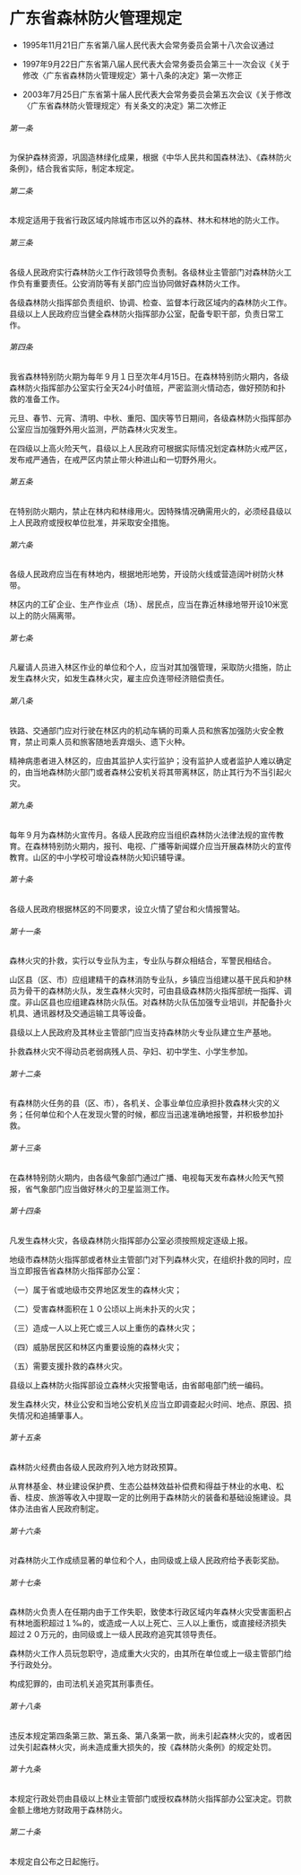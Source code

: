 # 广东省森林防火管理规定

- 1995年11月21日广东省第八届人民代表大会常务委员会第十八次会议通过

- 1997年9月22日广东省第八届人民代表大会常务委员会第三十一次会议《关于修改〈广东省森林防火管理规定〉第十八条的决定》第一次修正

- 2003年7月25日广东省第十届人民代表大会常务委员会第五次会议《关于修改〈广东省森林防火管理规定〉有关条文的决定》第二次修正

<!-- INFO END -->

###### 第一条

为保护森林资源，巩固造林绿化成果，根据《中华人民共和国森林法》、《森林防火条例》，结合我省实际，制定本规定。

###### 第二条

本规定适用于我省行政区域内除城市市区以外的森林、林木和林地的防火工作。

###### 第三条

各级人民政府实行森林防火工作行政领导负责制。各级林业主管部门对森林防火工作负有重要责任。公安消防等有关部门应当协同做好森林防火工作。

各级森林防火指挥部负责组织、协调、检查、监督本行政区域内的森林防火工作。县级以上人民政府应当健全森林防火指挥部办公室，配备专职干部，负责日常工作。

###### 第四条

我省森林特别防火期为每年９月１日至次年4月15日。在森林特别防火期内，各级森林防火指挥部办公室实行全天24小时值班，严密监测火情动态，做好预防和扑救的准备工作。

元旦、春节、元宵、清明、中秋、重阳、国庆等节日期间，各级森林防火指挥部办公室应当加强野外用火监测，严防森林火灾发生。

在四级以上高火险天气，县级以上人民政府可根据实际情况划定森林防火戒严区，发布戒严通告，在戒严区内禁止带火种进山和一切野外用火。

###### 第五条

在特别防火期内，禁止在林内和林缘用火。因特殊情况确需用火的，必须经县级以上人民政府或授权单位批准，并采取安全措施。

###### 第六条

各级人民政府应当在有林地内，根据地形地势，开设防火线或营造阔叶树防火林带。

林区内的工矿企业、生产作业点（场）、居民点，应当在靠近林缘地带开设10米宽以上的防火隔离带。

###### 第七条

凡雇请人员进入林区作业的单位和个人，应当对其加强管理，采取防火措施，防止发生森林火灾，如发生森林火灾，雇主应负连带经济赔偿责任。

###### 第八条

铁路、交通部门应对行驶在林区内的机动车辆的司乘人员和旅客加强防火安全教育，禁止司乘人员和旅客随地丢弃烟头、遗下火种。

精神病患者进入林区的，应由其监护人实行监护；没有监护人或者监护人难以确定的，由当地森林防火部门或者森林公安机关将其带离林区，防止其行为不当引起火灾。

###### 第九条

每年９月为森林防火宣传月。各级人民政府应当组织森林防火法律法规的宣传教育。在森林特别防火期内，报刊、电视、广播等新闻媒介应当开展森林防火的宣传教育。山区的中小学校可增设森林防火知识辅导课。

###### 第十条

各级人民政府根据林区的不同要求，设立火情了望台和火情报警站。

###### 第十一条

森林火灾的扑救，实行以专业队为主，专业队与群众相结合，军警民相结合。

山区县（区、市）应组建精干的森林消防专业队，乡镇应当组建以基干民兵和护林员为骨干的森林防火队，发生森林火灾时，可由县级森林防火指挥部统一指挥、调度。非山区县也应组建森林防火队伍。对森林防火队伍加强专业培训，并配备扑火机具、通讯器材及交通运输工具等设备。

县级以上人民政府及其林业主管部门应当支持森林防火专业队建立生产基地。

扑救森林火灾不得动员老弱病残人员、孕妇、初中学生、小学生参加。

###### 第十二条

有森林防火任务的县（区、市），各机关、企事业单位应承担扑救森林火灾的义务；任何单位和个人在发现火警的时候，都应当迅速准确地报警，并积极参加扑救。

###### 第十三条

在森林特别防火期内，由各级气象部门通过广播、电视每天发布森林火险天气预报，省气象部门应当做好林火的卫星监测工作。

###### 第十四条

凡发生森林火灾，各级森林防火指挥部办公室必须按照规定逐级上报。

地级市森林防火指挥部或者林业主管部门对下列森林火灾，在组织扑救的同时，应当立即报告省森林防火指挥部办公室：

（一）属于省或地级市交界地区发生的森林火灾；

（二）受害森林面积在１０公顷以上尚未扑灭的火灾；

（三）造成一人以上死亡或三人以上重伤的森林火灾；

（四）威胁居民区和林区内重要设施的森林火灾；

（五）需要支援扑救的森林火灾。

县级以上森林防火指挥部设立森林火灾报警电话，由省邮电部门统一编码。

发生森林火灾，林业公安和当地公安机关应当立即调查起火时间、地点、原因、损失情况和追捕肇事人。

###### 第十五条

森林防火经费由各级人民政府列入地方财政预算。

从育林基金、林业建设保护费、生态公益林效益补偿费和得益于林业的水电、松香、桂皮、旅游等收入中提取一定的比例用于森林防火的装备和基础设施建设。具体办法由省人民政府制定。

###### 第十六条

对森林防火工作成绩显著的单位和个人，由同级或上级人民政府给予表彰奖励。

###### 第十七条

森林防火负责人在任期内由于工作失职，致使本行政区域内年森林火灾受害面积占有林地面积超过１‰的，或造成一人以上死亡、三人以上重伤，或直接经济损失超过２０万元的，由同级或上一级人民政府追究其领导责任。

森林防火工作人员玩忽职守，造成重大火灾的，由其所在单位或上一级主管部门给予行政处分。

构成犯罪的，由司法机关追究其刑事责任。

###### 第十八条

违反本规定第四条第三款、第五条、第八条第一款，尚未引起森林火灾的，或者因过失引起森林火灾，尚未造成重大损失的，按《森林防火条例》的规定处罚。

###### 第十九条

本规定行政处罚由县级以上林业主管部门或授权森林防火指挥部办公室决定。罚款金额上缴地方财政用于森林防火。

###### 第二十条

本规定自公布之日起施行。
